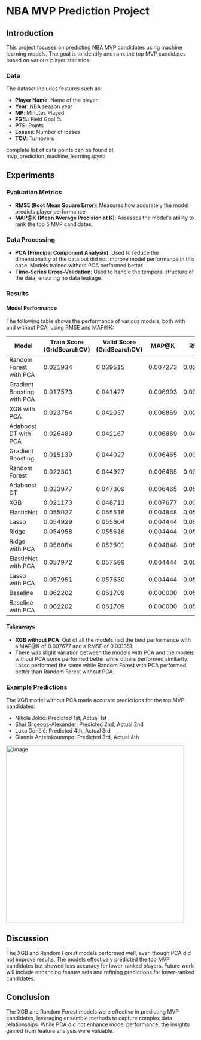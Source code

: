 # NBA MVP Prediction Project

## Introduction

This project focuses on predicting NBA MVP candidates using machine learning models. The goal is to identify and rank the top MVP candidates based on various player statistics.

### Data

The dataset includes features such as:
- **Player Name**: Name of the player
- **Year**: NBA season year
- **MP**: Minutes Played
- **FG%**: Field Goal %
- **PTS**: Points
- **Losses**: Number of losses
- **TOV**: Turnovers

complete list of data points can be found at mvp_prediction_machine_learning.ipynb

## Experiments

### Evaluation Metrics

- **RMSE (Root Mean Square Error)**: Measures how accurately the model predicts player performance.
- **MAP@K (Mean Average Precision at K)**: Assesses the model's ability to rank the top 5 MVP candidates.

### Data Processing

- **PCA (Principal Component Analysis)**: Used to reduce the dimensionality of the data but did not improve model performance in this case. Models trained without PCA performed better.
- **Time-Series Cross-Validation**: Used to handle the temporal structure of the data, ensuring no data leakage.

### Results

#### Model Performance

The following table shows the performance of various models, both with and without PCA, using RMSE and MAP@K:

| Model                        | Train Score (GridSearchCV) | Valid Score (GridSearchCV) | MAP@K  | RMSE   |
|------------------------------|----------------------------|----------------------------|--------|--------|
| Random Forest with PCA       | 0.021934                   | 0.039515                   | 0.007273| 0.029964|
| Gradient Boosting with PCA   | 0.017573                   | 0.041427                   | 0.006993| 0.031851|
| XGB with PCA                 | 0.023754                   | 0.042037	                 | 0.006869| 0.029802|
| Adaboost DT with PCA         | 0.026489                   | 0.042167                   | 0.006869| 0.041514|
| Gradient Boosting            | 0.015139                   | 0.044027	                 | 0.006465| 0.034904|
| Random Forest                | 0.022301                   | 0.044927                   | 0.006465| 0.037445|
| Adaboost DT                  | 0.023977                   | 0.047309	                 | 0.006465| 0.052322|
| XGB                          | 0.021173                   | 0.048713	                 | 0.007677| 0.031351|
| ElasticNet                   | 0.055027                   | 0.055516                   | 0.004848| 0.053423|
| Lasso                        | 0.054929                   | 0.055604                   | 0.004444| 0.053460|
| Ridge                        | 0.054958                   | 0.055616                   | 0.004444| 0.053349|
| Ridge with PCA               | 0.058084                   | 0.057501                   | 0.004848| 0.055500|
| ElasticNet with PCA          | 0.057972                   | 0.057599                   | 0.004444| 0.055491|
| Lasso with PCA               | 0.057951                   | 0.057630                   | 0.004444| 0.055570|
| Baseline                     | 0.062202                   | 0.061709	                 | 0.000000| 0.058113|
| Baseline with PCA            | 0.062202                   | 0.061709	                 | 0.000000| 0.058113|

#### Takeaways

- **XGB without PCA**: Out of all the models had the best performence with a MAP@K of 0.007677 and a RMSE of 0.031351.
- There was slight variation between the models with PCA and the models without PCA some performed better while others performed similarity. Lasso performed the same while Random Forest with PCA performed better than Random Forest without PCA.

### Example Predictions

The XGB model without PCA made accurate predictions for the top MVP candidates:

- Nikola Jokić: Predicted 1st, Actual 1st
- Shai Gilgeous-Alexander: Predicted 2nd, Actual 2nd
- Luka Dončić: Predicted 4th, Actual 3rd
- Giannis Antetokounmpo: Predicted 3rd, Actual 4th

<img width="475" alt="image" src="https://github.com/user-attachments/assets/1422189f-3205-4b91-ad01-0af45832a0f0" />

## Discussion

The XGB and Random Forest models performed well, even though PCA did not improve results. The models effectively predicted the top MVP candidates but showed less accuracy for lower-ranked players. Future work will include enhancing feature sets and refining predictions for lower-ranked candidates.

## Conclusion

The XGB and Random Forest models were effective in predicting MVP candidates, leveraging ensemble methods to capture complex data relationships. While PCA did not enhance model performance, the insights gained from feature analysis were valuable.
